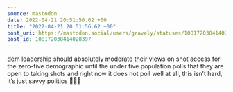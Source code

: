 ```yaml
---
source: mastodon
date: 2022-04-21 20:51:56.62 +00
title: "2022-04-21 20:51:56.62 +00"
post_uri: https://mastodon.social/users/gravely/statuses/108172038414028397
post_id: 108172038414028397
---
```

dem leadership should absolutely moderate their views on shot access for the zero-five demographic until the under five population polls that they are open to taking shots and right now it does not poll well at all, this isn’t hard, it’s just savvy politics 🤷🏻‍♂️


